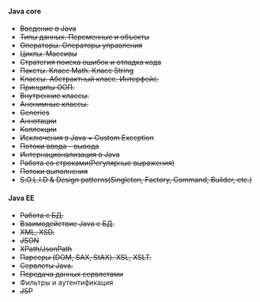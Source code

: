 #### Java core
* ~~Введение в Java~~
* ~~Типы данных. Переменные и объекты~~
* ~~Операторы. Операторы управления~~
* ~~Циклы. Массивы~~
* ~~Стратегия поиска ошибок и отладка кода~~
* ~~Пакеты. Класс Math. Класс String~~
* ~~Классы. Абстрактный класс. Интерфейс.~~ 
* ~~Принципы ООП.~~
* ~~Внутренние классы.~~
* ~~Анонимные классы.~~
* ~~Generics~~
* ~~Аннотации~~
* ~~Коллекции~~
* ~~Исключения в Java + Custom Exception~~
* ~~Потоки ввода – вывода~~
* ~~Интернационализация в Java~~
* ~~Работа со строками(Регулярные выражения)~~
* ~~Потоки выполнения~~
* ~~S.O.L.I.D & Design patterns(Singleton, Factory, Command, Builder, etc.)~~

#### Java EE
* ~~Работа с БД.~~
* ~~Взаимодействие Java с БД.~~
* ~~XML, XSD.~~
* ~~JSON~~
* ~~XPath/JsonPath~~
* ~~Парсеры (DOM, SAX, StAX). XSL, XSLT.~~
* ~~Сервлеты  Java.~~
* ~~Передача данных сервлетами~~
* Фильтры и аутентификация
* ~~JSP~~